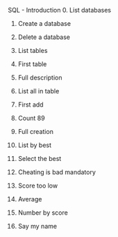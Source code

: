 SQL - Introduction
0. List databases 
1. Create a database 
2. Delete a database 
3. List tables 
4. First table
5. Full description 
6. List all in table 
 7. First add 
8. Count 89 
9. Full creation 
10. List by best 
11. Select the best 

12. Cheating is bad
mandatory
13. Score too low 
14. Average 
15. Number by score 
16. Say my name 
